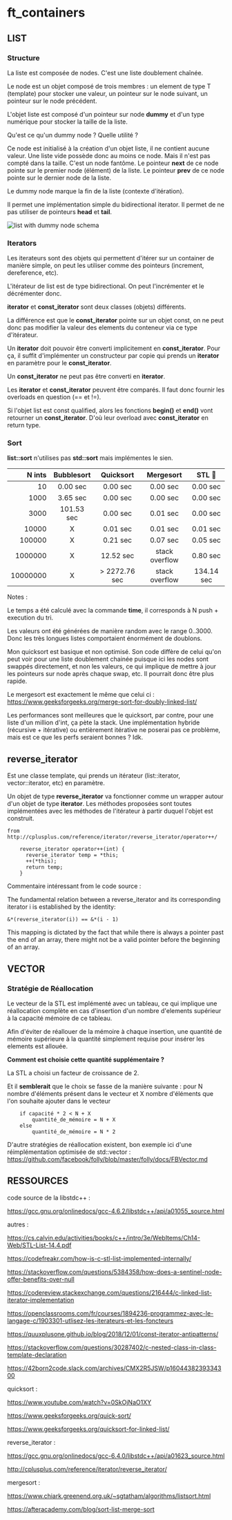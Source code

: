 # ft_containers

## LIST

### Structure

La liste est composée de nodes. C'est une liste doublement chaînée.

Le node est un objet composé de trois membres : un element de type T (template) pour stocker une valeur, un pointeur sur le node suivant, un pointeur sur le node précédent.

L'objet liste est composé d'un pointeur sur node **dummy** et d'un type numérique pour stocker la taille de la liste.

Qu'est ce qu'un dummy node ? Quelle utilité ?

Ce node est initialisé à la création d'un objet liste, il ne contient aucune valeur. Une liste vide possède donc au moins ce node. Mais il n'est pas compté dans la taille. C'est un node fantôme. Le pointeur **next** de ce node pointe sur le premier node (élément) de la liste. Le pointeur **prev** de ce node pointe sur le dernier node de la liste.

Le dummy node marque la fin de la liste (contexte d'itération).

Il permet une implémentation simple du bidirectional iterator. Il permet de ne pas utiliser de pointeurs **head** et **tail**.

![list with dummy node schema](https://i.stack.imgur.com/nlX1F.png)

### Iterators

Les iterateurs sont des objets qui permettent d'itérer sur un container de manière simple, on peut les utiliser comme des pointeurs (increment, dereference, etc).

L'itérateur de list est de type bidirectional. On peut l'incrémenter et le décrémenter donc.

**iterator** et **const_iterator** sont deux classes (objets) différents.

La différence est que le **const_iterator** pointe sur un objet const, on ne peut donc pas modifier la valeur des elements du conteneur via ce type d'itérateur.

Un **iterator** doit pouvoir être converti implicitement en **const_iterator**. Pour ça, il suffit d'implémenter un constructeur par copie qui prends un **iterator** en paramètre pour le **const_iterator**.

Un **const_iterator** ne peut pas être converti en **iterator**.

Les **iterator** et **const_iterator** peuvent être comparés. Il faut donc fournir les overloads en question (== et !=).

Si l'objet list est const qualified, alors les fonctions **begin()** et **end()** vont retourner un **const_iterator**. D'où leur overload avec **const_iterator** en return type.

### Sort

**list::sort** n'utilises pas **std::sort** mais implémentes le sien.

|    N ints     |  Bubblesort   |  Quicksort      |  Mergesort      | STL :crown:   |
| ------------: | :-----------: |:-------------:  |:-------------:  | :----------:  |
|       10      |    0.00 sec   |     0.00 sec    |     0.00 sec    |    0.00 sec   |
|     1000      |    3.65 sec   |     0.00 sec    |     0.00 sec    |    0.00 sec   |
|     3000      |  101.53 sec   |     0.00 sec    |     0.01 sec    |    0.00 sec   |
|    10000      |      X        |     0.01 sec    |     0.01 sec    |    0.01 sec   |
|   100000      |      X        |     0.21 sec    |     0.07 sec    |    0.05 sec   |
|  1000000      |      X        |    12.52 sec    | stack overflow  |    0.80 sec   |
| 10000000      |      X        | > 2272.76 sec   | stack overflow  |  134.14 sec   |

Notes :

Le temps a été calculé avec la commande **time**, il corresponds à N push + execution du tri.

Les valeurs ont été générées de manière random avec le range 0..3000. Donc les très longues listes comportaient énormément de doublons.

Mon quicksort est basique et non optimisé. Son code diffère de celui qu'on peut voir pour une liste doublement chainée puisque ici les nodes sont swappés directement, et non les valeurs, ce qui implique de mettre à jour les pointeurs sur node après chaque swap, etc. Il pourrait donc être plus rapide.

Le mergesort est exactement le même que celui ci : https://www.geeksforgeeks.org/merge-sort-for-doubly-linked-list/

Les performances sont meilleures que le quicksort, par contre, pour une liste d'un million d'int, ça pète la stack. Une implémentation hybride (récursive + itérative) ou entièrement itérative ne poserai pas ce problème, mais est ce que les perfs seraient bonnes ? Idk. 

## reverse_iterator

Est une classe template, qui prends un itérateur (list::iterator, vector::iterator, etc) en paramètre.

Un objet de type **reverse_iterator** va fonctionner comme un wrapper autour d'un objet de type **iterator**. Les méthodes proposées sont toutes implémentées avec les méthodes de l'itérateur à partir duquel l'objet est construit.

    from http://cplusplus.com/reference/iterator/reverse_iterator/operator++/
```
    reverse_iterator operator++(int) {
      reverse_iterator temp = *this;
      ++(*this);
      return temp;
    }
```
Commentaire intéressant from le code source :

The fundamental relation between a reverse_iterator and its corresponding iterator i is established by the identity:

    &*(reverse_iterator(i)) == &*(i - 1)

This mapping is dictated by the fact that while there is always a pointer past the end of an array, there might not be a valid pointer before the beginning of an array.

## VECTOR

### Stratégie de Réallocation

Le vecteur de la STL est implémenté avec un tableau, ce qui implique une réallocation complète en cas d'insertion d'un nombre d'elements supérieur à la capacité mémoire de ce tableau.

Afin d'éviter de réallouer de la mémoire à chaque insertion, une quantité de mémoire supérieure à la quantité simplement requise pour insérer les elements est allouée.

**Comment est choisie cette quantité supplémentaire ?**

La STL a choisi un facteur de croissance de 2.

Et il **semblerait** que le choix se fasse de la manière suivante : pour N nombre d'éléments présent dans le vecteur et X nombre d'éléments que l'on souhaite ajouter dans le vecteur

        if capacité * 2 < N + X
            quantité_de_mémoire = N + X
        else
            quantité_de_mémoire = N * 2
            
D'autre stratégies de réallocation existent, bon exemple ici d'une réimplémentation optimisée de std::vector : https://github.com/facebook/folly/blob/master/folly/docs/FBVector.md

## RESSOURCES

code source de la libstdc++ :

https://gcc.gnu.org/onlinedocs/gcc-4.6.2/libstdc++/api/a01055_source.html

autres :

https://cs.calvin.edu/activities/books/c++/intro/3e/WebItems/Ch14-Web/STL-List-14.4.pdf

https://codefreakr.com/how-is-c-stl-list-implemented-internally/

https://stackoverflow.com/questions/5384358/how-does-a-sentinel-node-offer-benefits-over-null

https://codereview.stackexchange.com/questions/216444/c-linked-list-iterator-implementation

https://openclassrooms.com/fr/courses/1894236-programmez-avec-le-langage-c/1903301-utlisez-les-iterateurs-et-les-foncteurs

https://quuxplusone.github.io/blog/2018/12/01/const-iterator-antipatterns/

https://stackoverflow.com/questions/30287402/c-nested-class-in-class-template-declaration

https://42born2code.slack.com/archives/CMX2R5JSW/p1604438239334300

quicksort :

https://www.youtube.com/watch?v=0SkOjNaO1XY

https://www.geeksforgeeks.org/quick-sort/

https://www.geeksforgeeks.org/quicksort-for-linked-list/

reverse_iterator :

https://gcc.gnu.org/onlinedocs/gcc-6.4.0/libstdc++/api/a01623_source.html

http://cplusplus.com/reference/iterator/reverse_iterator/

mergesort :

https://www.chiark.greenend.org.uk/~sgtatham/algorithms/listsort.html

https://afteracademy.com/blog/sort-list-merge-sort
